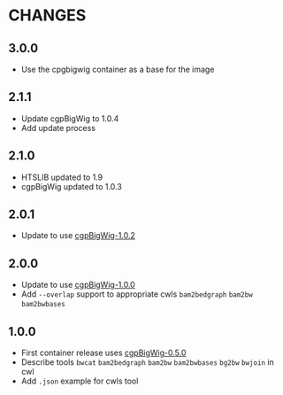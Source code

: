 # CHANGES

## 3.0.0

* Use the cpgbigwig container as a base for the image

## 2.1.1

* Update cgpBigWig to 1.0.4
* Add update process

## 2.1.0

* HTSLIB updated to 1.9
* cgpBigWig updated to 1.0.3

## 2.0.1

* Update to use [cgpBigWig-1.0.2](https://github.com/cancerit/cgpBigWig/releases/tag/1.0.2)

## 2.0.0

* Update to use [cgpBigWig-1.0.0](https://github.com/cancerit/cgpBigWig/releases/tag/1.0.0)
* Add `--overlap` support to appropriate cwls `bam2bedgraph` `bam2bw` `bam2bwbases`

## 1.0.0

* First container release uses [cgpBigWig-0.5.0](https://github.com/cancerit/cgpBigWig/releases/tag/0.5.0)
* Describe tools `bwcat` `bam2bedgraph` `bam2bw` `bam2bwbases` `bg2bw` `bwjoin` in cwl
* Add `.json` example for cwls tool
